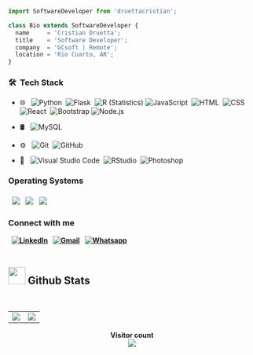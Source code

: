 ```js
import SoftwareDeveloper from 'druettacristian';

class Bio extends SoftwareDeveloper {
  name     = 'Cristian Druetta';
  title    = 'Software Developer';
  company  = 'GCsoft | Remote';
  location = 'Rio Cuarto, AR';
}
```

<h3> 🛠 &nbsp;Tech Stack</h3>

- 🌐 &nbsp;
  ![Python](https://img.shields.io/badge/-Python-05122A?style=flat&logo=python)&nbsp;
  ![Flask](https://img.shields.io/badge/-Flask-05122A?style=flat&logo=flask)&nbsp;
  ![R (Statistics)](https://img.shields.io/badge/-R-05122A?style=flat&logo=R&logoColor=276DC3)
  ![JavaScript](https://img.shields.io/badge/-JavaScript-05122A?style=flat&logo=javascript)&nbsp;
  ![HTML](https://img.shields.io/badge/-HTML-05122A?style=flat&logo=HTML5)&nbsp;
  ![CSS](https://img.shields.io/badge/-CSS-05122A?style=flat&logo=CSS3&logoColor=1572B6)&nbsp;
  ![React](https://img.shields.io/badge/-React-05122A?style=flat&logo=react)&nbsp;
  ![Bootstrap](https://img.shields.io/badge/-Bootstrap-05122A?style=flat&logo=bootstrap&logoColor=563D7C)
  ![Node.js](https://img.shields.io/badge/-Node.js-05122A?style=flat&logo=node.js)&nbsp;
 
- 🛢 &nbsp;
 ![MySQL](https://img.shields.io/badge/MySQL-00000F?style=flat&logo=mysql&logoColor=white)&nbsp;
- ⚙️ &nbsp;
 ![Git](https://img.shields.io/badge/-Git-05122A?style=flat&logo=git)&nbsp;
 ![GitHub](https://img.shields.io/badge/-GitHub-05122A?style=flat&logo=github)&nbsp;
- 🔧 &nbsp;
 ![Visual Studio Code](https://img.shields.io/badge/-Visual%20Studio%20Code-05122A?style=flat&logo=visual-studio-code&logoColor=007ACC)&nbsp;
 ![RStudio](https://img.shields.io/badge/-RStudio-05122A?style=flat&logo=rstudio)&nbsp;
 ![Photoshop](https://img.shields.io/badge/-Photoshop-05122A?style=flat&logo=adobe-photoshop)&nbsp;
<b>

  <h3>Operating Systems <h3>
 &nbsp;
  <a href="#"><img src="https://img.shields.io/badge/Linux-FCC624?style=plastic&logo=linux&logoColor=black"></a>
&nbsp;
  <a href="#"><img src="https://img.shields.io/badge/Ubuntu-E95420?style=plastic&logo=ubuntu&logoColor=white"></a>
&nbsp;
  <a href="#"><img src="https://img.shields.io/badge/Windows-0078D6?style=plastic&logo=windows&logoColor=white"></a>



<h3>Connect with me</h3>
 &nbsp;
<a href="https://www.linkedin.com/in/cristian-druetta-25a8a71b2/"><img src="https://img.shields.io/badge/linkedin-%230A66C2.svg?style=plastic&logo=linkedin&logoColor=white" alt="LinkedIn"/></a>
 &nbsp;
<a href="mailto:cristian.e.druetta@gmail.com"><img img src="https://img.shields.io/badge/gmail-%23EA4335.svg?style=plastic&logo=gmail&logoColor=white" alt="Gmail"/></a>
 &nbsp;
<a href="https://wa.me/543584268768"><img src="https://img.shields.io/badge/whatsapp-%2325D366.svg?style=plastic&logo=whatsapp&logoColor=white" alt="Whatsapp"/></a>

	
	
	

<br>
<br>
</p>

## <img src="https://media.giphy.com/media/iY8CRBdQXODJSCERIr/giphy.gif" width="35"><b> Github Stats </b>
<br>
<div align="center">

  <table width="100%" border="0" cellpadding="0" cellspacing="0">
    <tr>
      <td align="center">
        <img src="https://github-readme-stats.vercel.app/api/top-langs/?username=Cdruetta&theme=merko&hide=glsl,text,typescript" />
      </td>
      <td align="center">
        <img src="https://github-readme-stats.vercel.app/api?username=Cdruetta&show_icons=true&theme=merko" />
      </td>
    </tr>
    <tr>
    </tr>
  </table>
</div>

<p align="center"> 
  Visitor count<br>
  <img src="https://profile-counter.glitch.me/Cdruetta/count.svg" />
</p>


